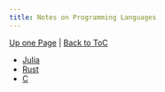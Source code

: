 ```yaml
---
title: Notes on Programming Languages
---
```

[Up one Page](index) | [Back to ToC](index)

* [Julia](Julia)
* [Rust](Rust)
* [C](C)

